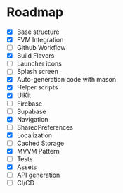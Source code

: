 # Roadmap

- [X] Base structure
- [X] FVM Integration
- [ ] Github Workflow
- [X] Build Flavors
- [ ] Launcher icons
- [ ] Splash screen
- [X] Auto-generation code with mason
- [X] Helper scripts
- [X] UiKit
- [ ] Firebase
- [ ] Supabase
- [X] Navigation
- [ ] SharedPreferences
- [X] Localization
- [ ] Cached Storage
- [X] MVVM Pattern
- [ ] Tests
- [X] Assets
- [ ] API generation
- [ ] CI/CD
